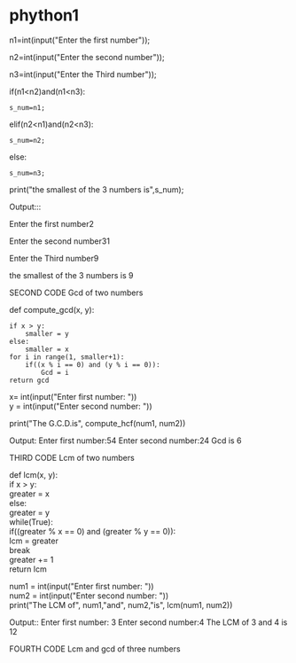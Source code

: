 # phython1
n1=int(input("Enter the first number"));

n2=int(input("Enter the second number"));

n3=int(input("Enter the Third number"));

 

if(n1<n2)and(n1<n3):

    s_num=n1;

elif(n2<n1)and(n2<n3):

    s_num=n2;

else:

    s_num=n3;

 

print("the smallest of the 3 numbers is",s_num);

 

Output:::

Enter the first number2

 

Enter the second number31

 

Enter the Third number9

the smallest of the 3 numbers is 9 
 
SECOND CODE
Gcd of two numbers

def compute_gcd(x, y):

    if x > y:
        smaller = y
    else:
        smaller = x
    for i in range(1, smaller+1):
        if((x % i == 0) and (y % i == 0)):
            Gcd = i 
    return gcd

x= int(input("Enter first number: "))  
y = int(input("Enter second number: ")) 
 
 


print("The G.C.D.is", compute_hcf(num1, num2))

Output:
Enter first number:54
Enter second number:24
Gcd is 6

THIRD CODE
Lcm of two numbers

def lcm(x, y):  
   if x > y:  
       greater = x  
   else:  
       greater = y  
  while(True):  
       if((greater % x == 0) and (greater % y == 0)):  
           lcm = greater  
           break  
       greater += 1  
   return lcm  
 
 
num1 = int(input("Enter first number: "))  
num2 = int(input("Enter second number: "))  
print("The LCM of", num1,"and", num2,"is", lcm(num1, num2))  


Output::
Enter first number: 3
Enter second number:4
The LCM of 3 and 4 is 12

FOURTH CODE
Lcm and gcd of three numbers




